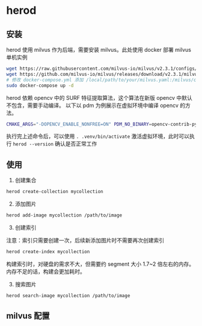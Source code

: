 # herod

## 安装

herod 使用 milvus 作为后端，需要安装 milvus。此处使用 docker 部署 milvus 单机实例

```bash
wget https://raw.githubusercontent.com/milvus-io/milvus/v2.3.1/configs/milvus.yaml -O milvus.yaml
wget https://github.com/milvus-io/milvus/releases/download/v2.3.1/milvus-standalone-docker-compose.yml -O docker-compose.yml
# 修改 docker-compose.yml 添加 /local/path/to/your/milvus.yaml:/milvus/configs/milvus.yaml 的映射
sudo docker-compose up -d
```

herod 依赖 opencv 中的 SURF 特征提取算法，这个算法在新版 opencv 中默认不包含，需要手动编译。
以下以 pdm 为例展示在虚拟环境中编译 opencv 的方法。

```bash
CMAKE_ARGS="-DOPENCV_ENABLE_NONFREE=ON" PDM_NO_BINARY=opencv-contrib-python pdm sync
```

执行完上述命令后，可以使用 `. .venv/bin/activate` 激活虚拟环境，此时可以执行 `herod --version` 确认是否正常工作

## 使用

1. 创建集合

```bash
herod create-collection mycollection
```

2. 添加图片

```bash
herod add-image mycollection /path/to/image
```

3. 创建索引

注意：索引只需要创建一次，后续新添加图片时不需要再次创建索引

```bash
herod create-index mycollection
```

构建索引时，对硬盘的需求不大，但需要约 segment 大小 1.7~2 倍左右的内存。
内存不足的话，构建会更加耗时。

3. 搜索图片

```bash
herod search-image mycollection /path/to/image
```

## milvus 配置

